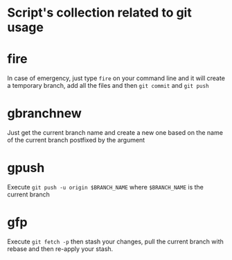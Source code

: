 # Script's collection related to git usage

# fire
In case of emergency, just type `fire` on your command line and it will create a temporary branch, add all the files and then `git commit` and `git push`

# gbranchnew
Just get the current branch name and create a new one based on the name of the current branch postfixed by the argument

# gpush
Execute `git push -u origin $BRANCH_NAME` where `$BRANCH_NAME` is the current branch

# gfp
Execute `git fetch -p` then stash your changes, pull the current branch with rebase and then re-apply your stash.
